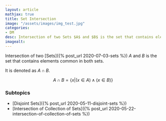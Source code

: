 ```yaml
---
layout: article
mathjax: true
title: Set Intersection
image: "/assets/images/img_test.jpg"
categories:
- DM
desc: Intersection of two Sets $A$ and $B$ is the set that contains elements common in both sets. 
imagealt: 
---
```


Intersection of two [Sets]({% post_url 2020-07-03-sets %}) $A$ and $B$ is the set that contains elements common in both sets.

































































































































































































































































































































































It is denoted as $A \cap B$.


































































































































































































































































































































































$$A \cap B = \{ x | (x \in A) \wedge (x \in B)\}$$


































































































































































































































































































































































### Subtopics
- [Disjoint Sets]({% post_url 2020-05-11-disjoint-sets %})
- [Intersection of Collection of Sets]({% post_url 2020-05-22-intersection-of-collection-of-sets %})